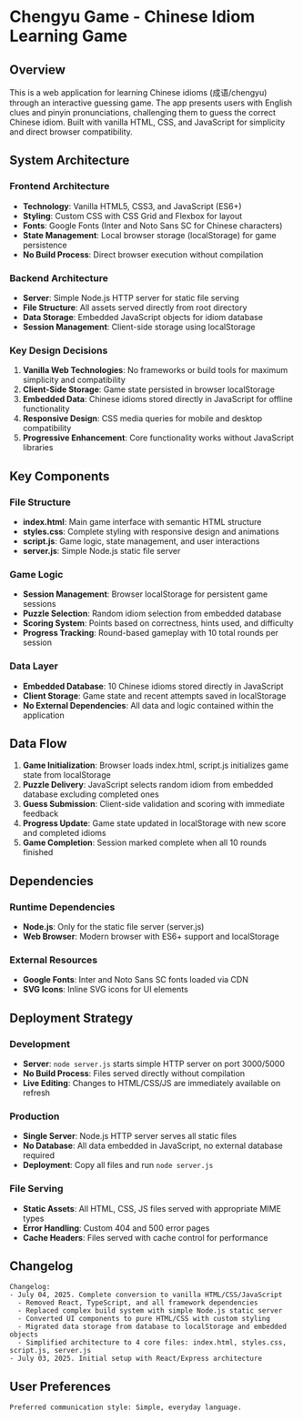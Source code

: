 # Chengyu Game - Chinese Idiom Learning Game

## Overview

This is a web application for learning Chinese idioms (成语/chengyu) through an interactive guessing game. The app presents users with English clues and pinyin pronunciations, challenging them to guess the correct Chinese idiom. Built with vanilla HTML, CSS, and JavaScript for simplicity and direct browser compatibility.

## System Architecture

### Frontend Architecture
- **Technology**: Vanilla HTML5, CSS3, and JavaScript (ES6+)
- **Styling**: Custom CSS with CSS Grid and Flexbox for layout
- **Fonts**: Google Fonts (Inter and Noto Sans SC for Chinese characters)
- **State Management**: Local browser storage (localStorage) for game persistence
- **No Build Process**: Direct browser execution without compilation

### Backend Architecture
- **Server**: Simple Node.js HTTP server for static file serving
- **File Structure**: All assets served directly from root directory
- **Data Storage**: Embedded JavaScript objects for idiom database
- **Session Management**: Client-side storage using localStorage

### Key Design Decisions
1. **Vanilla Web Technologies**: No frameworks or build tools for maximum simplicity and compatibility
2. **Client-Side Storage**: Game state persisted in browser localStorage
3. **Embedded Data**: Chinese idioms stored directly in JavaScript for offline functionality
4. **Responsive Design**: CSS media queries for mobile and desktop compatibility
5. **Progressive Enhancement**: Core functionality works without JavaScript libraries

## Key Components

### File Structure
- **index.html**: Main game interface with semantic HTML structure
- **styles.css**: Complete styling with responsive design and animations
- **script.js**: Game logic, state management, and user interactions
- **server.js**: Simple Node.js static file server

### Game Logic
- **Session Management**: Browser localStorage for persistent game sessions
- **Puzzle Selection**: Random idiom selection from embedded database
- **Scoring System**: Points based on correctness, hints used, and difficulty
- **Progress Tracking**: Round-based gameplay with 10 total rounds per session

### Data Layer
- **Embedded Database**: 10 Chinese idioms stored directly in JavaScript
- **Client Storage**: Game state and recent attempts saved in localStorage
- **No External Dependencies**: All data and logic contained within the application

## Data Flow

1. **Game Initialization**: Browser loads index.html, script.js initializes game state from localStorage
2. **Puzzle Delivery**: JavaScript selects random idiom from embedded database excluding completed ones
3. **Guess Submission**: Client-side validation and scoring with immediate feedback
4. **Progress Update**: Game state updated in localStorage with new score and completed idioms
5. **Game Completion**: Session marked complete when all 10 rounds finished

## Dependencies

### Runtime Dependencies
- **Node.js**: Only for the static file server (server.js)
- **Web Browser**: Modern browser with ES6+ support and localStorage

### External Resources
- **Google Fonts**: Inter and Noto Sans SC fonts loaded via CDN
- **SVG Icons**: Inline SVG icons for UI elements

## Deployment Strategy

### Development
- **Server**: `node server.js` starts simple HTTP server on port 3000/5000
- **No Build Process**: Files served directly without compilation
- **Live Editing**: Changes to HTML/CSS/JS are immediately available on refresh

### Production
- **Single Server**: Node.js HTTP server serves all static files
- **No Database**: All data embedded in JavaScript, no external database required
- **Deployment**: Copy all files and run `node server.js`

### File Serving
- **Static Assets**: All HTML, CSS, JS files served with appropriate MIME types
- **Error Handling**: Custom 404 and 500 error pages
- **Cache Headers**: Files served with cache control for performance

## Changelog

```
Changelog:
- July 04, 2025. Complete conversion to vanilla HTML/CSS/JavaScript
  - Removed React, TypeScript, and all framework dependencies
  - Replaced complex build system with simple Node.js static server
  - Converted UI components to pure HTML/CSS with custom styling
  - Migrated data storage from database to localStorage and embedded objects
  - Simplified architecture to 4 core files: index.html, styles.css, script.js, server.js
- July 03, 2025. Initial setup with React/Express architecture
```

## User Preferences

```
Preferred communication style: Simple, everyday language.
``` 